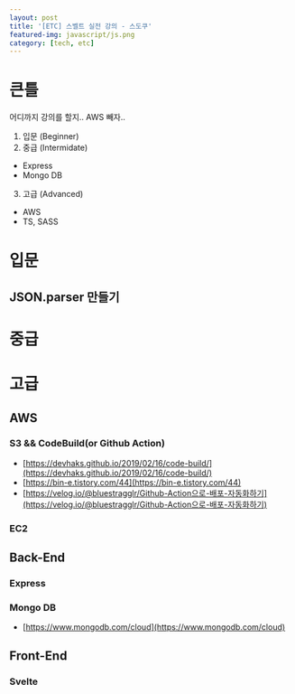 ```yaml
---
layout: post
title: '[ETC] 스벨트 실전 강의 - 스도쿠'
featured-img: javascript/js.png
category: [tech, etc]
---
```


# 큰틀
어디까지 강의를 할지..
AWS 빼자..

1. 입문 (Beginner)
2. 중급 (Intermidate)
  - Express
  - Mongo DB
3. 고급 (Advanced)
  - AWS
  - TS, SASS

# 입문
## JSON.parser 만들기

# 중급

# 고급

## AWS

### S3 && CodeBuild(or Github Action)
- [https://devhaks.github.io/2019/02/16/code-build/](https://devhaks.github.io/2019/02/16/code-build/)
- [https://bin-e.tistory.com/44](https://bin-e.tistory.com/44)
- [https://velog.io/@bluestragglr/Github-Action으로-배포-자동화하기](https://velog.io/@bluestragglr/Github-Action으로-배포-자동화하기)

### EC2

## Back-End

### Express

### Mongo DB 
- [https://www.mongodb.com/cloud](https://www.mongodb.com/cloud)

## Front-End

### Svelte
